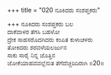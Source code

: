 +++
title = "020 ನೂಕಿದರು ಸಂಶಪ್ತಕರು"

+++
ನೂಕಿದರು ಸಂಶಪ್ತಕರು ಬಲ  
ದಾಕೆವಾಳರ ತೆಗಸಿ ಬಹಳೋ  
ದ್ರೇಕ ಸಾಹಸರೊದಗಿದರು ಕಂಪಿತ ಕುಳಾಚಳರು  
ತೋಕಿದರು ಶರವಳೆಯಲರ್ಜುನ  
ಸಾಕು ಸಾರೈ ನಿನ್ನ ಜೊತ್ತಿನ  
ಜೋಕೆಯಾಹವವಲ್ಲೆನುತ ತೆಗೆದೆಚ್ಚರಿದಿರಾಗಿ      ॥20॥